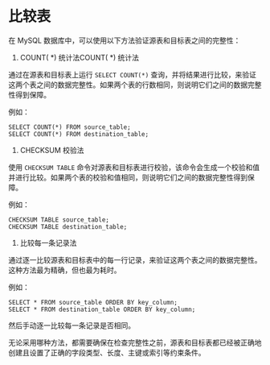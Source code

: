 # 比较表

在 MySQL 数据库中，可以使用以下方法验证源表和目标表之间的完整性：

1.  COUNT( \*) 统计法COUNT( \*) 统计法

通过在源表和目标表上运行 `SELECT COUNT(*)` 查询，并将结果进行比较，来验证这两个表之间的数据完整性。如果两个表的行数相同，则说明它们之间的数据完整性得到保障。

例如：

```纯文本
SELECT COUNT(*) FROM source_table;
SELECT COUNT(*) FROM destination_table;
```

1.  CHECKSUM 校验法

使用 `CHECKSUM TABLE` 命令对源表和目标表进行校验，该命令会生成一个校验和值并进行比较。如果两个表的校验和值相同，则说明它们之间的数据完整性得到保障。

例如：

```纯文本
CHECKSUM TABLE source_table;
CHECKSUM TABLE destination_table;
```

1.  比较每一条记录法

通过逐一比较源表和目标表中的每一行记录，来验证这两个表之间的数据完整性。这种方法最为精确，但也最为耗时。

例如：

```纯文本
SELECT * FROM source_table ORDER BY key_column;
SELECT * FROM destination_table ORDER BY key_column;
```

然后手动逐一比较每一条记录是否相同。

无论采用哪种方法，都需要确保在检查完整性之前，源表和目标表都已经被正确地创建且设置了正确的字段类型、长度、主键或索引等约束条件。
